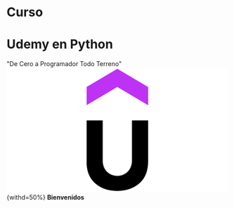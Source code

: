 # Curso
# Udemy en Python

"De Cero a Programador Todo Terreno"
![Udemy](https://github.com/MikeeMP25/Curso_UdemyPython/blob/main/Imagenes/Udemy.png){withd=50%}
**Bienvenidos**
